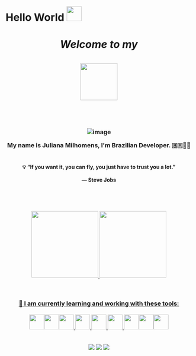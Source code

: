 # Hello World <img src="https://media.giphy.com/media/hvRJCLFzcasrR4ia7z/giphy.gif"  width="40px">

<h1 align="center">  <i>Welcome to my</i>
  <br></br>
  <img loading="lazy" src="https://github.com/julianamilhomens/julianamilhomens/assets/152898159/b4c37fc2-1575-4144-86f7-00a149fb8b93" width="100"/>

</h1>

<br></br>

<h3 align="center">   
  
![image](https://github.com/julianamilhomens/julianamilhomens/assets/152898159/c5459a6e-3936-4055-b2a6-0607fd0def43) 

My name is Juliana Milhomens, I'm Brazilian Developer.   🇧🇷🚀🎯
  <br></br>
      <h4 align="center"> 💡 “If you want it, you can fly, you just have to trust you a lot.”
       <br></br> — Steve Jobs
    </h4>
   </h3>
<br></br>
<h3 align="center">
<div>
<a href="https://github.com/seu-usuário-aqui](https://github.com/julianamilhomens">
<img loading="lazy" height="180em" src="https://github-readme-stats.vercel.app/api?username=julianamilhomens&show_icons=true&theme=neon&include_all_commits=true&count_private=true"/>
<img loading="lazy" height="180em" src="https://github-readme-stats.vercel.app/api/top-langs/?username=julianamilhomens&layout=compact&langs_count=7&theme=neon"/>
</div>

<br></br>
🔭 I am currently learning and working with these tools:
<br></br>
<img loading="lazy" src="https://cdn.jsdelivr.net/gh/devicons/devicon@latest/icons/html5/html5-original-wordmark.svg" width="40" height="40"/><img loading="lazy" src="https://cdn.jsdelivr.net/gh/devicons/devicon@latest/icons/css3/css3-original-wordmark.svg" width="40" height="40"/><img loading="lazy" src="https://cdn.jsdelivr.net/gh/devicons/devicon@latest/icons/javascript/javascript-original.svg" width="40" height="40"/>  <img loading="lazy" src="https://cdn.jsdelivr.net/gh/devicons/devicon@latest/icons/typescript/typescript-original.svg" width="40" height="40"/> <img loading="lazy" src="https://cdn.jsdelivr.net/gh/devicons/devicon@latest/icons/react/react-original-wordmark.svg" width="40" height="40"/> <img loading="lazy" src="https://cdn.jsdelivr.net/gh/devicons/devicon@latest/icons/nodejs/nodejs-original-wordmark.svg" width="40" height="40"/> <img loading="lazy" src="https://cdn.jsdelivr.net/gh/devicons/devicon@latest/icons/github/github-original.svg" width="40" height="40"/><img loading="lazy" src="https://cdn.jsdelivr.net/gh/devicons/devicon/icons/git/git-original.svg" width="40" height="40"/><img loading="lazy" src="https://cdn.jsdelivr.net/gh/devicons/devicon/icons/linux/linux-original.svg" width="40" height="40"/>
<br></br>
<div>
<a href="https://www.linkedin.com/in/julianamilhomens" target="_blank"><img loading="lazy" src="https://img.shields.io/badge/-LinkedIn-%230077B5?style=for-the-badge&logo=linkedin&logoColor=white" target="_blank"></a> 
<a href = "mailto:julianamilhomensdesiqueira@gmail.com"><img loading="lazy" src="https://img.shields.io/badge/Gmail-D14836?style=for-the-badge&logo=gmail&logoColor=white" target="_blank"></a>  
<a href="https://instagram.com/julianamilhomens_" target="_blank"><img loading="lazy" src="https://img.shields.io/badge/-Instagram-%23E4405F?style=for-the-badge&logo=instagram&logoColor=white" target="_blank"></a>
</div>
</h3> 


